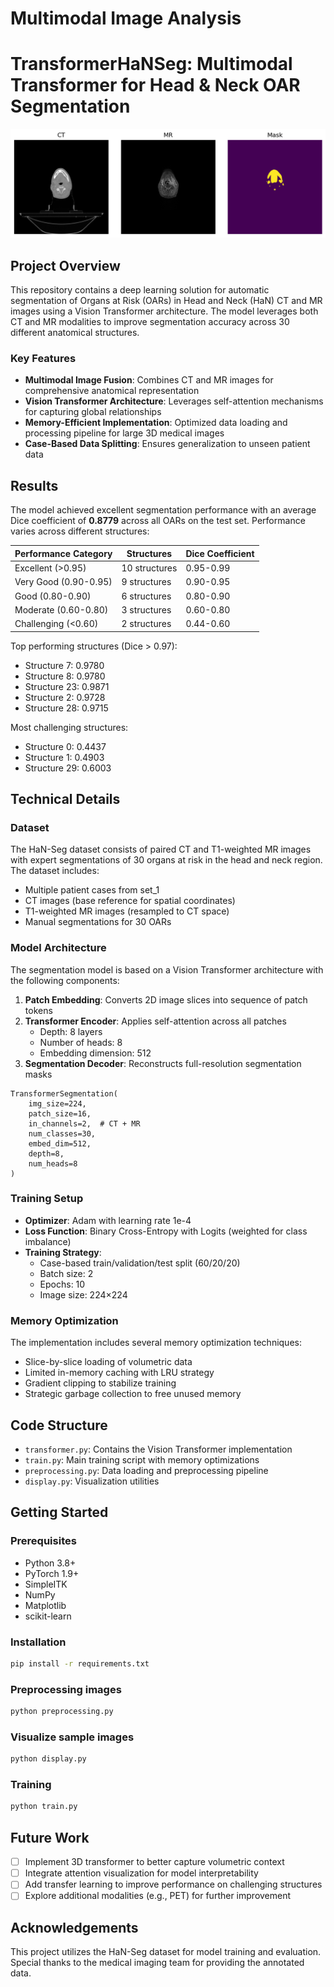 # Multimodal Image Analysis
# TransformerHaNSeg: Multimodal Transformer for Head & Neck OAR Segmentation

![Segmentation Example](sample_slice.png)

## Project Overview

This repository contains a deep learning solution for automatic segmentation of Organs at Risk (OARs) in Head and Neck (HaN) CT and MR images using a Vision Transformer architecture. The model leverages both CT and MR modalities to improve segmentation accuracy across 30 different anatomical structures.

### Key Features

- **Multimodal Image Fusion**: Combines CT and MR images for comprehensive anatomical representation
- **Vision Transformer Architecture**: Leverages self-attention mechanisms for capturing global relationships
- **Memory-Efficient Implementation**: Optimized data loading and processing pipeline for large 3D medical images
- **Case-Based Data Splitting**: Ensures generalization to unseen patient data

## Results

The model achieved excellent segmentation performance with an average Dice coefficient of **0.8779** across all OARs on the test set. Performance varies across different structures:

| Performance Category | Structures | Dice Coefficient |
|---------------------|------------|------------------|
| Excellent (>0.95)   | 10 structures | 0.95-0.99 |
| Very Good (0.90-0.95) | 9 structures | 0.90-0.95 |
| Good (0.80-0.90) | 6 structures | 0.80-0.90 |
| Moderate (0.60-0.80) | 3 structures | 0.60-0.80 |
| Challenging (<0.60) | 2 structures | 0.44-0.60 |

Top performing structures (Dice > 0.97):
- Structure 7: 0.9780
- Structure 8: 0.9780 
- Structure 23: 0.9871
- Structure 2: 0.9728
- Structure 28: 0.9715

Most challenging structures:
- Structure 0: 0.4437
- Structure 1: 0.4903
- Structure 29: 0.6003

## Technical Details

### Dataset

The HaN-Seg dataset consists of paired CT and T1-weighted MR images with expert segmentations of 30 organs at risk in the head and neck region. The dataset includes:

- Multiple patient cases from set_1
- CT images (base reference for spatial coordinates)
- T1-weighted MR images (resampled to CT space)
- Manual segmentations for 30 OARs

### Model Architecture

The segmentation model is based on a Vision Transformer architecture with the following components:

1. **Patch Embedding**: Converts 2D image slices into sequence of patch tokens
2. **Transformer Encoder**: Applies self-attention across all patches
   - Depth: 8 layers
   - Number of heads: 8
   - Embedding dimension: 512
3. **Segmentation Decoder**: Reconstructs full-resolution segmentation masks

```
TransformerSegmentation(
    img_size=224,
    patch_size=16,
    in_channels=2,  # CT + MR
    num_classes=30,
    embed_dim=512,
    depth=8,
    num_heads=8
)
```

### Training Setup

- **Optimizer**: Adam with learning rate 1e-4
- **Loss Function**: Binary Cross-Entropy with Logits (weighted for class imbalance)
- **Training Strategy**: 
  - Case-based train/validation/test split (60/20/20)
  - Batch size: 2
  - Epochs: 10
  - Image size: 224×224

### Memory Optimization

The implementation includes several memory optimization techniques:

- Slice-by-slice loading of volumetric data
- Limited in-memory caching with LRU strategy
- Gradient clipping to stabilize training
- Strategic garbage collection to free unused memory

## Code Structure

- `transformer.py`: Contains the Vision Transformer implementation
- `train.py`: Main training script with memory optimizations
- `preprocessing.py`: Data loading and preprocessing pipeline
- `display.py`: Visualization utilities

## Getting Started

### Prerequisites

- Python 3.8+
- PyTorch 1.9+
- SimpleITK
- NumPy
- Matplotlib
- scikit-learn

### Installation

```bash
pip install -r requirements.txt
```

### Preprocessing images
```bash
python preprocessing.py
```

### Visualize sample images

```bash
python display.py
```

### Training

```bash
python train.py
```


## Future Work

- [ ] Implement 3D transformer to better capture volumetric context
- [ ] Integrate attention visualization for model interpretability
- [ ] Add transfer learning to improve performance on challenging structures
- [ ] Explore additional modalities (e.g., PET) for further improvement

## Acknowledgements

This project utilizes the HaN-Seg dataset for model training and evaluation. Special thanks to the medical imaging team for providing the annotated data.


